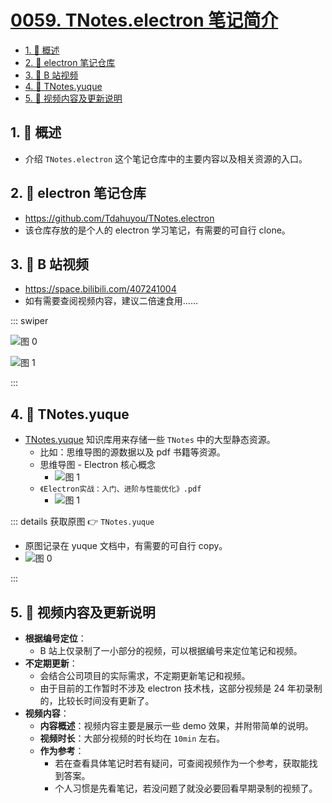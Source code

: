 # [0059. TNotes.electron 笔记简介](https://github.com/Tdahuyou/TNotes.electron/tree/main/notes/0059.%20TNotes.electron%20%E7%AC%94%E8%AE%B0%E7%AE%80%E4%BB%8B)

<!-- region:toc -->

- [1. 📝 概述](#1--概述)
- [2. 🔗 electron 笔记仓库](#2--electron-笔记仓库)
- [3. 🔗 B 站视频](#3--b-站视频)
- [4. 📂 TNotes.yuque](#4--tnotesyuque)
- [5. 📒 视频内容及更新说明](#5--视频内容及更新说明)

<!-- endregion:toc -->

## 1. 📝 概述

- 介绍 `TNotes.electron` 这个笔记仓库中的主要内容以及相关资源的入口。

## 2. 🔗 electron 笔记仓库

- https://github.com/Tdahuyou/TNotes.electron
- 该仓库存放的是个人的 electron 学习笔记，有需要的可自行 clone。

## 3. 🔗 B 站视频

- https://space.bilibili.com/407241004
- 如有需要查阅视频内容，建议二倍速食用……

::: swiper

![图 0](https://cdn.jsdelivr.net/gh/tnotesjs/imgs@main/2025-05-02-18-43-07.png)

![图 1](https://cdn.jsdelivr.net/gh/tnotesjs/imgs@main/2025-05-02-18-43-26.png)

:::

## 4. 📂 TNotes.yuque

- [TNotes.yuque](https://www.yuque.com/tdahuyou/tnotes.yuque) 知识库用来存储一些 `TNotes` 中的大型静态资源。
  - 比如：思维导图的源数据以及 pdf 书籍等资源。
  - 思维导图 - Electron 核心概念
    - ![图 1](https://cdn.jsdelivr.net/gh/tnotesjs/imgs@main/2025-05-03-07-49-29.png)
  - `《Electron实战：入门、进阶与性能优化》.pdf`
    - ![图 1](https://cdn.jsdelivr.net/gh/tnotesjs/imgs@main/2025-05-02-19-35-53.png)

::: details 获取原图 👉 `TNotes.yuque`

- 原图记录在 yuque 文档中，有需要的可自行 copy。
- ![图 0](https://cdn.jsdelivr.net/gh/tnotesjs/imgs@main/2025-05-03-07-47-35.png)

:::

## 5. 📒 视频内容及更新说明

- **根据编号定位**：
  - B 站上仅录制了一小部分的视频，可以根据编号来定位笔记和视频。
- **不定期更新**：
  - 会结合公司项目的实际需求，不定期更新笔记和视频。
  - 由于目前的工作暂时不涉及 electron 技术栈，这部分视频是 24 年初录制的，比较长时间没有更新了。
- **视频内容**：
  - **内容概述**：视频内容主要是展示一些 demo 效果，并附带简单的说明。
  - **视频时长**：大部分视频的时长均在 `10min` 左右。
  - **作为参考**：
    - 若在查看具体笔记时若有疑问，可查阅视频作为一个参考，获取能找到答案。
    - 个人习惯是先看笔记，若没问题了就没必要回看早期录制的视频了。
